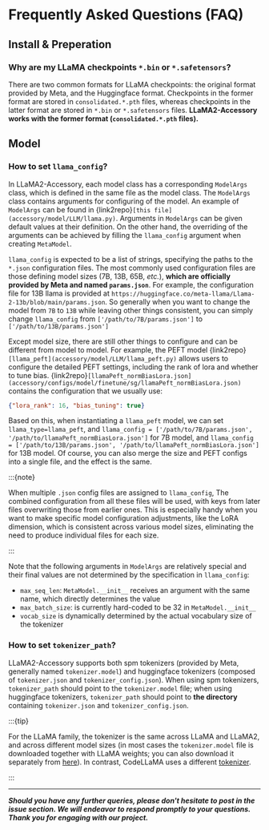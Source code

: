 # Frequently Asked Questions (FAQ)

## Install & Preperation
### Why are my LLaMA checkpoints `*.bin` or `*.safetensors`?
There are two common formats for LLaMA checkpoints: the original format provided by Meta, and the 
Huggingface format. Checkpoints in the former format are stored in `consolidated.*.pth` files, whereas
checkpoints in the latter format are stored in `*.bin` or `*.safetensors` files. **LLaMA2-Accessory works 
with the former format (`consolidated.*.pth` files).**


## Model
### How to set `llama_config`?
In LLaMA2-Accessory, each model class has a corresponding `ModelArgs` class, which is defined in the same file as the model class. 
The `ModelArgs` class contains arguments for configuring of the model. An example of `ModelArgs` can be found in 
{link2repo}`[this file](accessory/model/LLM/llama.py)`. Arguments in `ModelArgs` can be given default values at their definition. 
On the other hand, the overriding of the arguments can be achieved by filling the `llama_config` argument when 
creating `MetaModel`.

`llama_config` is expected to be a list of strings, specifying the paths to the `*.json` configuration files. 
The most commonly used configuration files are those defining model sizes (7B, 13B, 65B, *etc.*), **which are officially 
provided by Meta and named `params.json`**. For example, the configuration file for 13B llama is 
provided at `https://huggingface.co/meta-llama/Llama-2-13b/blob/main/params.json`. So generally when you want to change 
the model from `7B` to `13B` while leaving other things consistent, you can simply change `llama_config` from 
`['/path/to/7B/params.json']` to `['/path/to/13B/params.json']`

Except model size, there are still other things to configure and can be different from model to model.
For example, the PEFT model {link2repo}`[llama_peft](accessory/model/LLM/llama_peft.py)` allows users to 
configure the detailed PEFT settings, including the rank of lora and whether to tune bias.
{link2repo}`[llamaPeft_normBiasLora.json](accessory/configs/model/finetune/sg/llamaPeft_normBiasLora.json)` 
contains the configuration that we usually use:
```json
{"lora_rank": 16, "bias_tuning": true}
```
Based on this, when instantiating a `llama_peft` model, we can set `llama_type=llama_peft`, and 
`llama_config = ['/path/to/7B/params.json', '/path/to/llamaPeft_normBiasLora.json']` for 7B model, and 
`llama_config = ['/path/to/13B/params.json', '/path/to/llamaPeft_normBiasLora.json']` for 13B model. Of course, you can 
also merge the size and PEFT configs into a single file, and the effect is the same.

:::{note} 

When multiple `.json` config files are assigned to `llama_config`, The combined configuration from all these files
will be used, with keys from later files overwriting those from earlier ones. This is especially handy when you want
to make specific model configuration adjustments, like the LoRA dimension, which is consistent across various model
sizes, eliminating the need to produce individual files for each size.

:::

Note that the following arguments in `ModelArgs` are relatively special and their final values are not determined by 
the specification in `llama_config`:
+ `max_seq_len`: `MetaModel.__init__` receives an argument with the same name, which directly determines the value
+ `max_batch_size`: is currently hard-coded to be 32 in `MetaModel.__init__`
+ `vocab_size` is dynamically determined by the actual vocabulary size of the tokenizer



### How to set `tokenizer_path`?
LLaMA2-Accessory supports both spm tokenizers (provided by Meta, generally named `tokenizer.model`) and huggingface
tokenizers (composed of `tokenizer.json` and `tokenizer_config.json`). When using spm tokenizers, 
`tokenizer_path` should point to the `tokenizer.model` file; when using huggingface tokenizers, 
`tokenizer_path` should point to **the directory** containing `tokenizer.json` and `tokenizer_config.json`.

:::{tip}

For the LLaMA family, the tokenizer is the same across LLaMA and LLaMA2, and across different model sizes (in most 
cases the `tokenizer.model` file is downloaded together with LLaMA weights; you can also download it separately from
[here](https://huggingface.co/meta-llama/Llama-2-13b/blob/main/tokenizer.model)). In contrast, CodeLLaMA uses a
different [tokenizer](https://huggingface.co/codellama/CodeLlama-7b-hf/blob/main/tokenizer.model).

:::

---


***Should you have any further queries, please don't hesitate to post in the issue section. We will endeavor to respond promptly to your questions. Thank you for engaging with our project.***
